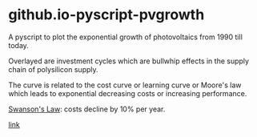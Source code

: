 # github.io-pyscript-pvgrowth

A pyscript to plot the exponential growth of photovoltaics from 1990 till today.

Overlayed are investment cycles which are bullwhip effects in the supply chain of polysilicon supply.

The curve is related to the cost curve or learning curve or Moore's law which leads to exponential decreasing costs or increasing performance.

[Swanson's Law](https://en.wikipedia.org/wiki/Swanson%27s_law): costs decline by 10% per year.

[link](https://ms914.github.io/pyscript_pvgrowth/index.html)
